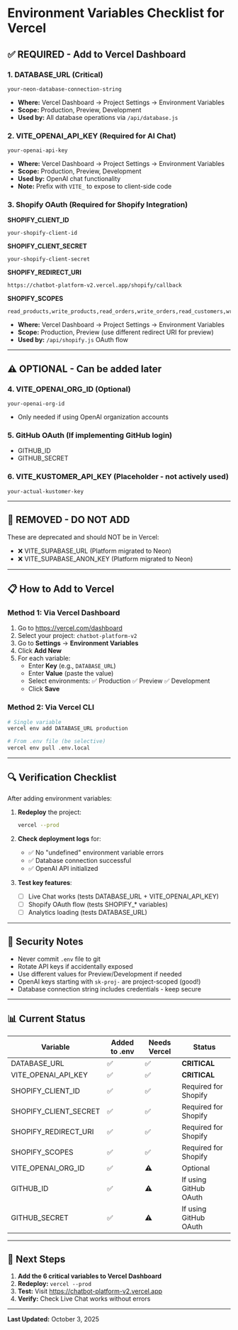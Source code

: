 # Environment Variables Checklist for Vercel

## ✅ REQUIRED - Add to Vercel Dashboard

### 1. **DATABASE_URL** (Critical)
```
your-neon-database-connection-string
```
- **Where:** Vercel Dashboard → Project Settings → Environment Variables
- **Scope:** Production, Preview, Development
- **Used by:** All database operations via `/api/database.js`

### 2. **VITE_OPENAI_API_KEY** (Required for AI Chat)
```
your-openai-api-key
```
- **Where:** Vercel Dashboard → Project Settings → Environment Variables
- **Scope:** Production, Preview, Development
- **Used by:** OpenAI chat functionality
- **Note:** Prefix with `VITE_` to expose to client-side code

### 3. **Shopify OAuth** (Required for Shopify Integration)

**SHOPIFY_CLIENT_ID**
```
your-shopify-client-id
```

**SHOPIFY_CLIENT_SECRET**
```
your-shopify-client-secret
```

**SHOPIFY_REDIRECT_URI**
```
https://chatbot-platform-v2.vercel.app/shopify/callback
```

**SHOPIFY_SCOPES**
```
read_products,write_products,read_orders,write_orders,read_customers,write_customers,read_inventory,read_locations
```

- **Where:** Vercel Dashboard → Project Settings → Environment Variables
- **Scope:** Production, Preview (use different redirect URI for preview)
- **Used by:** `/api/shopify.js` OAuth flow

---

## ⚠️ OPTIONAL - Can be added later

### 4. **VITE_OPENAI_ORG_ID** (Optional)
```
your-openai-org-id
```
- Only needed if using OpenAI organization accounts

### 5. **GitHub OAuth** (If implementing GitHub login)
- GITHUB_ID
- GITHUB_SECRET

### 6. **VITE_KUSTOMER_API_KEY** (Placeholder - not actively used)
```
your-actual-kustomer-key
```

---

## 🚫 REMOVED - DO NOT ADD

These are deprecated and should NOT be in Vercel:
- ❌ VITE_SUPABASE_URL (Platform migrated to Neon)
- ❌ VITE_SUPABASE_ANON_KEY (Platform migrated to Neon)

---

## 📋 How to Add to Vercel

### Method 1: Via Vercel Dashboard
1. Go to https://vercel.com/dashboard
2. Select your project: `chatbot-platform-v2`
3. Go to **Settings** → **Environment Variables**
4. Click **Add New**
5. For each variable:
   - Enter **Key** (e.g., `DATABASE_URL`)
   - Enter **Value** (paste the value)
   - Select environments: ✅ Production ✅ Preview ✅ Development
   - Click **Save**

### Method 2: Via Vercel CLI
```bash
# Single variable
vercel env add DATABASE_URL production

# From .env file (be selective)
vercel env pull .env.local
```

---

## 🔍 Verification Checklist

After adding environment variables:

1. **Redeploy** the project:
   ```bash
   vercel --prod
   ```

2. **Check deployment logs** for:
   - ✅ No "undefined" environment variable errors
   - ✅ Database connection successful
   - ✅ OpenAI API initialized

3. **Test key features**:
   - [ ] Live Chat works (tests DATABASE_URL + VITE_OPENAI_API_KEY)
   - [ ] Shopify OAuth flow (tests SHOPIFY_* variables)
   - [ ] Analytics loading (tests DATABASE_URL)

---

## 🔐 Security Notes

- Never commit `.env` file to git
- Rotate API keys if accidentally exposed
- Use different values for Preview/Development if needed
- OpenAI keys starting with `sk-proj-` are project-scoped (good!)
- Database connection string includes credentials - keep secure

---

## 📊 Current Status

| Variable | Added to .env | Needs Vercel | Status |
|----------|---------------|--------------|--------|
| DATABASE_URL | ✅ | ✅ | **CRITICAL** |
| VITE_OPENAI_API_KEY | ✅ | ✅ | **CRITICAL** |
| SHOPIFY_CLIENT_ID | ✅ | ✅ | Required for Shopify |
| SHOPIFY_CLIENT_SECRET | ✅ | ✅ | Required for Shopify |
| SHOPIFY_REDIRECT_URI | ✅ | ✅ | Required for Shopify |
| SHOPIFY_SCOPES | ✅ | ✅ | Required for Shopify |
| VITE_OPENAI_ORG_ID | ✅ | ⚠️ | Optional |
| GITHUB_ID | ✅ | ⚠️ | If using GitHub OAuth |
| GITHUB_SECRET | ✅ | ⚠️ | If using GitHub OAuth |

---

## 🎯 Next Steps

1. **Add the 6 critical variables to Vercel Dashboard**
2. **Redeploy:** `vercel --prod`
3. **Test:** Visit https://chatbot-platform-v2.vercel.app
4. **Verify:** Check Live Chat works without errors

---

**Last Updated:** October 3, 2025
